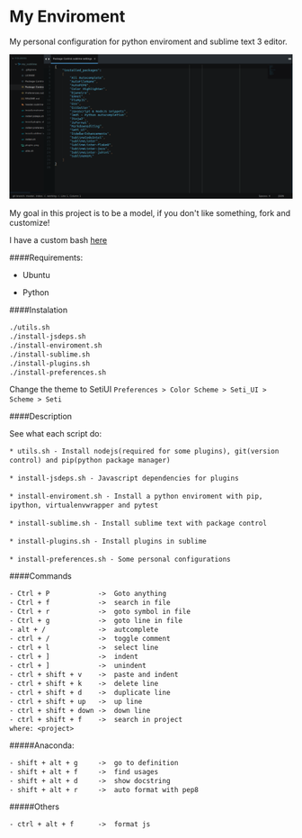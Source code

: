 My Enviroment
==========

My personal configuration for python enviroment and sublime text 3 editor.

![Imagem do Editor com Plugins](plugins.png)

My goal in this project is to be a model, if you don't like something, fork and customize!

I have a custom bash [here](https://github.com/cassiobotaro/dot_files)

####Requirements:

- Ubuntu

- Python

####Instalation
    
    ./utils.sh
    ./install-jsdeps.sh
    ./install-enviroment.sh
    ./install-sublime.sh
    ./install-plugins.sh
    ./install-preferences.sh

Change the theme to SetiUI 
 `Preferences > Color Scheme > Seti_UI > Scheme > Seti`


####Description

See what each script do:

    * utils.sh - Install nodejs(required for some plugins), git(version control) and pip(python package manager)

    * install-jsdeps.sh - Javascript dependencies for plugins

    * install-enviroment.sh - Install a python enviroment with pip, ipython, virtualenvwrapper and pytest

    * install-sublime.sh - Install sublime text with package control
    
    * install-plugins.sh - Install plugins in sublime
    
    * install-preferences.sh - Some personal configurations

####Commands

    - Ctrl + P            ->  Goto anything
    - Ctrl + f            ->  search in file
    - Ctrl + r            ->  goto symbol in file
    - Ctrl + g            ->  goto line in file
    - alt + /             ->  autcomplete
    - ctrl + /            ->  toggle comment
    - ctrl + l            ->  select line
    - ctrl + ]            ->  indent
    - ctrl + ]            ->  unindent
    - ctrl + shift + v    ->  paste and indent
    - ctrl + shift + k    ->  delete line
    - ctrl + shift + d    ->  duplicate line
    - ctrl + shift + up   ->  up line
    - ctrl + shift + down ->  down line
    - ctrl + shift + f    ->  search in project
    where: <project>

#####Anaconda:

    - shift + alt + g     ->  go to definition
    - shift + alt + f     ->  find usages
    - shift + alt + d     ->  show docstring
    - shift + alt + r     ->  auto format with pep8

#####Others

    - ctrl + alt + f      ->  format js




